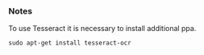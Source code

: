### Notes

To use Tesseract it is necessary to install additional ppa.
```
sudo apt-get install tesseract-ocr
```
